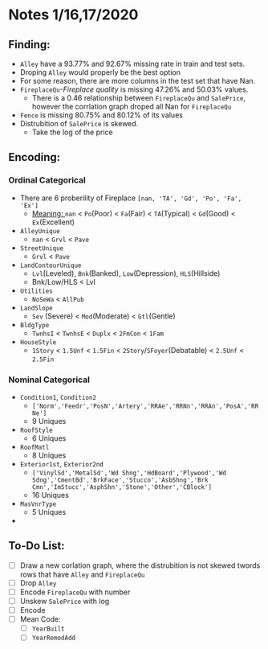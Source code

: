 # Notes 1/16,17/2020

## Finding:
 - ```Alley``` have a 93.77% and 92.67% missing rate in train and test sets. 
  - Droping ```Alley``` would properly be the best option
 - For some reason, there are more columns in the test set that have Nan.
 - ```FireplaceQu```*-Fireplace quality* is missing 47.26% and 50.03% values.
   - There is a 0.46 relationship between ```FireplaceQu``` and ```SalePrice```, however the corrlation graph droped all Nan for ```FireplaceQu```
-  ```Fence``` is missing 80.75% and 80.12% of its values
- Distrubition of ```SalePrice``` is skewed. 
  - Take the log of the price
## Encoding:
### Ordinal Categorical 
- There are 6 proberility of Fireplace ```[nan, 'TA', 'Gd', 'Po', 'Fa', 'Ex']```
  - [Meaning: ](https://books.google.com/books?id=CpGyDwAAQBAJ&pg=PA146&lpg=PA146&dq=%27TA%27,+%27Gd%27,+%27Po%27,+%27Fa%27,+%27Ex%27&source=bl&ots=5X0tpFoA8w&sig=ACfU3U07UiB_MNarL2KNq6FYXUHYerm95A&hl=en&sa=X&ved=2ahUKEwjgit7U44jnAhUNCs0KHb1_DagQ6AEwAXoECB0QAQ#v=onepage&q='TA'%2C%20'Gd'%2C%20'Po'%2C%20'Fa'%2C%20'Ex'&f=false)
 ```nan``` < ```Po```(Poor) < ```Fa```(Fair) < ```TA```(Typical) < ```Gd```(Good) < ```Ex```(Excellent)
- ```AlleyUnique``` 
  - ```nan``` < ```Grvl``` < ```Pave```
- ```StreetUnique```
  - ```Grvl``` < ```Pave```
- ```LandContourUnique```
  - ```Lvl```(Leveled), ```Bnk```(Banked), ```Low```(Depression), ```HLS```(Hillside)
  - Bnk/Low/HLS < Lvl
- ```Utilities```
  - ```NoSeWa``` < ```AllPub```
- ```LandSlope```
  - ```Sev``` (Severe) < ```Mod```(Moderate) < ```Gtl```(Gentle) 
- ```BldgType```
  - ```TwnhsI``` < ```TwnhsE``` < ```Duplx``` < ```2FmCon``` < ```1Fam```
- ```HouseStyle```
  - ```1Story``` < ```1.5Unf``` < ```1.5Fin``` < ```2Story```/```SFoyer```(Debatable) < ```2.5Unf``` < ```2.5Fin```

### Nominal Categorical
- ```Condition1```, ```Condition2```
  - ```['Norm','Feedr','PosN','Artery','RRAe','RRNn','RRAn','PosA','RRNe']```
  - 9 Uniques
- ```RoofStyle```
  - 6 Uniques
- ```RoofMatl```
  - 8 Uniques
- ```Exterior1st```, ```Exterior2nd```
  - ```['VinylSd','MetalSd','Wd Shng','HdBoard','Plywood','Wd Sdng','CmentBd','BrkFace','Stucco','AsbShng','Brk Cmn','ImStucc','AsphShn','Stone','Other','CBlock']```
  - 16 Uniques
- ```MasVnrType```
  - 5 Uniques
- 

## To-Do List:
- [ ] Draw a new corlation graph, where the distrubition is not skewed twords rows that have ```Alley``` and ```FireplaceQu```
- [ ] Drop ```Alley```
- [ ] Encode ```FireplaceQu``` with number
- [ ] Unskew ```SalePrice``` with log
- [ ] Encode
- [ ] Mean Code: 
  - [ ] ```YearBuilt```
  - [ ] ```YearRemodAdd```

